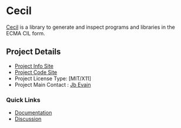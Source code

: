 # Cecil

[Cecil](https://github.com/jbevain/cecil) is a library to generate and inspect programs and libraries in the ECMA CIL form.

## Project Details

* [Project Info Site](https://github.com/jbevain/cecil)
* [Project Code Site](https://github.com/jbevain/cecil)
* Project License Type: [MIT/X11]
* Project Main Contact : [Jb Evain](https://github.com/jbevain)

### Quick Links

* [Documentation](https://github.com/jbevain/cecil/wiki)
* [Discussion](http://groups.google.com/group/mono-cecil)
